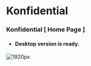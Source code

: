 # Konfidential
### Konfidential [ Home Page ]

+ #### Desktop version is ready.

![1920px](https://user-images.githubusercontent.com/64412852/135762735-dfcde64c-35ac-4c7f-8a11-bde73a7edf26.png)
